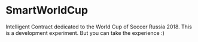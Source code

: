 # SmartWorldCup
Intelligent Contract dedicated to the World Cup of Soccer Russia 2018. This is a development experiment. But you can take the experience :)
